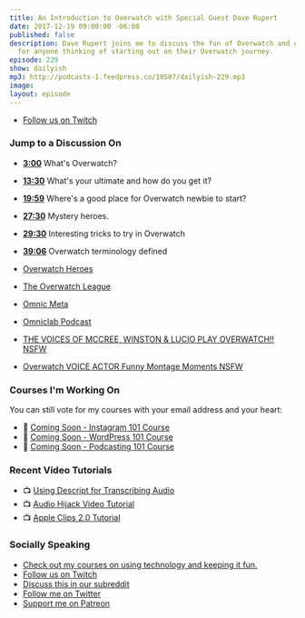 ```yaml
---
title: An Introduction to Overwatch with Special Guest Dave Rupert
date: 2017-12-19 09:00:00 -06:00
published: false
description: Dave Rupert joins me to discuss the fun of Overwatch and give some tips
  for anyone thinking of starting out on their Overwatch journey.
episode: 229
show: dailyish
mp3: http://podcasts-1.feedpress.co/10587/dailyish-229.mp3
image: 
layout: episode
---
```


* [Follow us on Twitch](https://www.twitch.tv/goodstuff_fm)

### Jump to a Discussion On

* **[3:00](#t=3:00)** What's Overwatch?
* **[13:30](#t=13:30)** What's your ultimate and how do you get it?
* **[19:59](#t=19:59)** Where's a good place for Overwatch newbie to start?
* **[27:30](#t=27:30)** Mystery heroes.
* **[29:30](#t=29:30)** Interesting tricks to try in Overwatch
* **[39:06](#t=39:06)** Overwatch terminology defined

* [Overwatch Heroes](https://playoverwatch.com/en-us/heroes/)
* [The Overwatch League](https://overwatchleague.com/en-us/)
* [Omnic Meta](http://www.omnicmeta.com/p/home.html)
* [Omniclab Podcast](http://www.omniclab.com)
* [THE VOICES OF MCCREE, WINSTON & LUCIO PLAY OVERWATCH!! NSFW](https://www.youtube.com/watch?v=9kg1a-D0GLk)
* [Overwatch VOICE ACTOR Funny Montage Moments NSFW](https://www.youtube.com/watch?v=maQYxG9gAJM)

### Courses I'm Working On

You can still vote for my courses with your email address and your heart:

* 🌅 [Coming Soon - Instagram 101 Course](https://courses.chrisenns.com/instagram-101)
* 📝 [Coming Soon - WordPress 101 Course](https://courses.chrisenns.com/wordpress-101)
* 🎤 [Coming Soon - Podcasting 101 Course](https://courses.chrisenns.com/podcasting-101)

### Recent Video Tutorials

* 📺 [Using Descript for Transcribing Audio](https://www.youtube.com/watch?v=XD401h0Kctw&t=1s)
* 📺 [Audio Hijack Video Tutorial](https://www.youtube.com/watch?v=gksxKV85ARU)
* 📺 [Apple Clips 2.0 Tutorial](https://www.youtube.com/watch?v=CzI6L31LEvQ)

### Socially Speaking

* [Check out my courses on using technology and keeping it fun.](https://courses.chrisenns.com)
* [Follow us on Twitch](https://www.twitch.tv/goodstuff_fm)
* [Discuss this in our subreddit](https://www.reddit.com/r/Goodstuff_fm/)
* [Follow me on Twitter](https://www.twitter.com/ichris)
* [Support me on Patreon](https://www.patreon.com/ichris)
